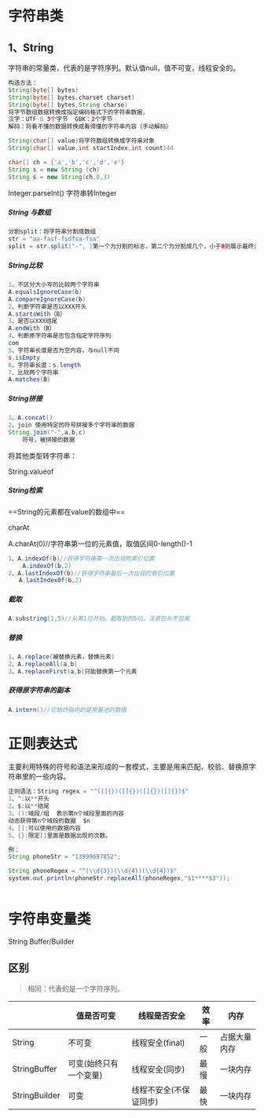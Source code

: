 # 字符串类

## 1、String

字符串的常量类，代表的是字符序列。默认值null，值不可变，线程安全的。

```java
构造方法：
String(byte[] bytes)
String(byte[] bytes,charset charset)
String(byte[] bytes,String charse)      
将字节数组数据转换成指定编码格式下的字符串数据，
汉字：UTF-8 3个字节  GBK：2个字节
解码：将看不懂的数据转换成看得懂的字符串内容（手动解码）

String(char[] value)将字符数组转换成字符串对象
String(char[] value,int startIndex,int count)44

```

```java
char[] ch = {'a','b','c','d','e'}
String s = new String (ch)
String s = new String(ch,0,3)
```

Integer.parseInt()  字符串转Integer

##### String 与数组

```java
分割split：将字符串分割成数组
str = "aa-fasf-fsdfsa-fsa"
split = str.split("-", )第一个为分割的标志，第二个为分割成几个，小于0则展示最终元素
```

##### String比较

```java
1、不区分大小写的比较两个字符串
A.equalsIgnoreCase(b)
A.compareIgnoreCase(b)
2、判断字符串是否以XXX开头
A.startsWith（B）
3、是否以XXX结尾
A.endWith（B）
4、判断原字符串是否包含指定字符序列
com
5、字符串长度是否为空内容，与null不同
s.isEmpty
6、字符串长度：s.length
7、比较两个字符串
A.matches(B)
```

##### String拼接

```java
1、A.concat()
2、join 使用特定的符号拼接多个字符串的数据
String.join("-",a,b,c)
    符号，被拼接的数据

```

将其他类型转字符串：

String.valueof

##### String检索

==String的元素都在value的数组中==

charAt

A.charAt(0)//字符串第一位的元素值，取值区间0-length()-1

```java
1、A.indexOf(b)//获得字符串第一次出现的索引位置
    A.indexOf(b,2)
2、A.lastIndexOf(b)//获得字符串最后一次出现的索引位置
   A.lastIndexOf(b,2) 
```

##### 截取

```java
A.substring(1,5)//从第1位开始，截取到的5位，注意包头不包尾
```

##### 替换

```java
1、A.replace(被替换元素，替换元素)
2、A.replaceAll(a,b)
3、A.replaceFirst(a,b)只能替换第一个元素
```

##### 获得原字符串的副本

```java
A.intern()//它始终指向的是常量池的数据
```



# 正则表达式

主要利用特殊的符号和语法来形成的一套模式，主要是用来匹配、校验、替换原字符串里的一些内容。

```java
正则语法：String regex = "^([]{})([]{})([]{})([]{})$"
1、^:以**开头
2、$:以**结尾
3、():域段/组  表示第n个域段里面的内容
动态获得第n个域段的数据  $n  
4、[]:可以使用的数据内容
5、{}:限定[]里面是数据出现的次数。
```



```java
例：
String phoneStr = "13999697852";

String phoneRegex = "^(\\d{3})(\\d{4})(\\d{4})$"
system.out.println(phoneStr.replaceAll(phoneRegex,"$1****$3"));
```



```java

```



# 字符串变量类

String Buffer/Builder

## 区别

> 相同：代表的是一个字符序列。

|               | 值是否可变             | 线程是否安全           | 效率 | 内存         |
| ------------- | ---------------------- | ---------------------- | ---- | ------------ |
| String        | 不可变                 | 线程安全(final)        | 一般 | 占据大量内存 |
| StringBuffer  | 可变(始终只有一个变量) | 线程安全(同步)         | 最慢 | 一块内存     |
| StringBuilder | 可变                   | 线程不安全(不保证同步) | 最快 | 一块内存     |

